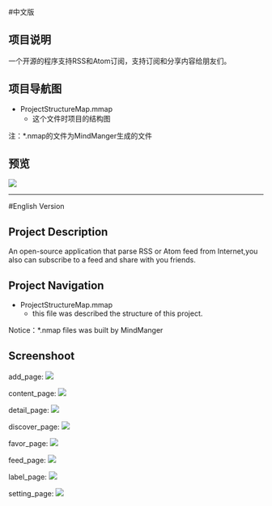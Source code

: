#中文版

## 项目说明 
一个开源的程序支持RSS和Atom订阅，支持订阅和分享内容给朋友们。

## 项目导航图

- ProjectStructureMap.mmap
	- 这个文件时项目的结构图

注：*.nmap的文件为MindManger生成的文件

## 预览

![](https://raw.githubusercontent.com/maxwell-nc/FeedEye/master/ProjectStructureMap.jpg)

-----------------
#English Version


## Project Description 
An open-source application that parse RSS or Atom feed from Internet,you also can subscribe to a feed and share with you friends.

## Project Navigation

- ProjectStructureMap.mmap
	- this file was described the structure of this project.

Notice：*.nmap files was built by MindManger

## Screenshoot

add_page:
![](screenshot/add_page.jpg)

content_page:
![](screenshot/content_page.jpg)

detail_page:
![](screenshot/detail_page.jpg)

discover_page:
![](screenshot/discover_page.jpg)

favor_page:
![](screenshot/favor_page.jpg)

feed_page:
![](screenshot/feed_page.jpg)

label_page:
![](screenshot/label_page.jpg)

setting_page:
![](screenshot/setting_page.jpg)